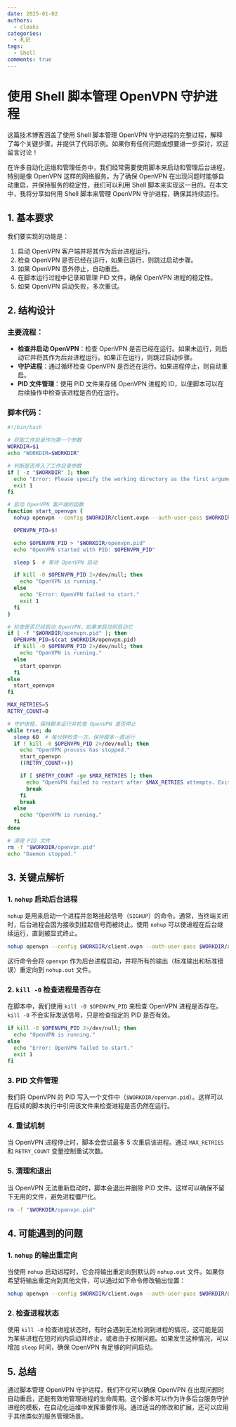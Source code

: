 ```yaml
---
date: 2025-01-02
authors:
  - cloaks
categories:
  - 札记
tags:
  - Shell
comments: true
---
```


# 使用 Shell 脚本管理 OpenVPN 守护进程

这篇技术博客涵盖了使用 Shell 脚本管理 OpenVPN 守护进程的完整过程，解释了每个关键步骤，并提供了代码示例。如果你有任何问题或想要进一步探讨，欢迎留言讨论！

<!-- more -->

在许多自动化运维和管理任务中，我们经常需要使用脚本来启动和管理后台进程，特别是像 OpenVPN 这样的网络服务。为了确保 OpenVPN 在出现问题时能够自动重启，并保持服务的稳定性，我们可以利用 Shell 脚本来实现这一目的。在本文中，我将分享如何用 Shell 脚本来管理 OpenVPN 守护进程，确保其持续运行。

## 1. 基本要求

我们要实现的功能是：

1. 启动 OpenVPN 客户端并将其作为后台进程运行。
2. 检查 OpenVPN 是否已经在运行，如果已运行，则跳过启动步骤。
3. 如果 OpenVPN 意外停止，自动重启。
4. 在脚本运行过程中记录和管理 PID 文件，确保 OpenVPN 进程的稳定性。
5. 如果 OpenVPN 启动失败，多次重试。

## 2. 结构设计

### 主要流程：

- **检查并启动 OpenVPN**：检查 OpenVPN 是否已经在运行。如果未运行，则启动它并将其作为后台进程运行。如果正在运行，则跳过启动步骤。
- **守护进程**：通过循环检查 OpenVPN 是否还在运行。如果进程停止，则自动重启。
- **PID 文件管理**：使用 PID 文件来存储 OpenVPN 进程的 ID，以便脚本可以在后续操作中检查该进程是否仍在运行。

### 脚本代码：

```bash
#!/bin/bash

# 获取工作目录作为第一个参数
WORKDIR=$1
echo "WORKDIR=$WORKDIR"

# 判断是否传入了工作目录参数
if [ -z "$WORKDIR" ]; then
  echo "Error: Please specify the working directory as the first argument."
  exit 1
fi

# 启动 OpenVPN 客户端的函数
function start_openvpn {
  nohup openvpn --config $WORKDIR/client.ovpn --auth-user-pass $WORKDIR/auth.txt &

  OPENVPN_PID=$!

  echo $OPENVPN_PID > "$WORKDIR/openvpn.pid"
  echo "OpenVPN started with PID: $OPENVPN_PID"

  sleep 5  # 等待 OpenVPN 启动

  if kill -0 $OPENVPN_PID 2>/dev/null; then
    echo "OpenVPN is running."
  else
    echo "Error: OpenVPN failed to start."
    exit 1
  fi
}

# 检查是否已经启动 OpenVPN，如果未启动则启动它
if [ -f "$WORKDIR/openvpn.pid" ]; then
  OPENVPN_PID=$(cat $WORKDIR/openvpn.pid)
  if kill -0 $OPENVPN_PID 2>/dev/null; then
    echo "OpenVPN is running."
  else
    start_openvpn
  fi
else
  start_openvpn
fi

MAX_RETRIES=5
RETRY_COUNT=0

# 守护进程，保持脚本运行并检查 OpenVPN 是否停止
while true; do
  sleep 60  # 每分钟检查一次，保持脚本一直运行
  if ! kill -0 $OPENVPN_PID 2>/dev/null; then
    echo "OpenVPN process has stopped."
    start_openvpn
    ((RETRY_COUNT++))

    if [ $RETRY_COUNT -ge $MAX_RETRIES ]; then
      echo "OpenVPN failed to restart after $MAX_RETRIES attempts. Exiting."
      break
    fi
    break
  else
    echo "OpenVPN is running."
  fi
done

# 清理 PID 文件
rm -f "$WORKDIR/openvpn.pid"
echo "Daemon stopped."
```

## 3. 关键点解析

### 1. `nohup` 启动后台进程

`nohup` 是用来启动一个进程并忽略挂起信号（`SIGHUP`）的命令。通常，当终端关闭时，后台进程会因为接收到挂起信号而被终止。使用 `nohup` 可以使进程在后台继续运行，直到被显式终止。

```bash
nohup openvpn --config $WORKDIR/client.ovpn --auth-user-pass $WORKDIR/auth.txt &
```

这行命令会将 `openvpn` 作为后台进程启动，并将所有的输出（标准输出和标准错误）重定向到 `nohup.out` 文件。

### 2. `kill -0` 检查进程是否存在

在脚本中，我们使用 `kill -0 $OPENVPN_PID` 来检查 OpenVPN 进程是否存在。`kill -0` 不会实际发送信号，只是检查指定的 PID 是否有效。

```bash
if kill -0 $OPENVPN_PID 2>/dev/null; then
  echo "OpenVPN is running."
else
  echo "Error: OpenVPN failed to start."
  exit 1
fi
```

### 3. PID 文件管理

我们将 OpenVPN 的 PID 写入一个文件中（`$WORKDIR/openvpn.pid`）。这样可以在后续的脚本执行中引用该文件来检查进程是否仍然在运行。

### 4. 重试机制

当 OpenVPN 进程停止时，脚本会尝试最多 5 次重启该进程。通过 `MAX_RETRIES` 和 `RETRY_COUNT` 变量控制重试次数。

### 5. 清理和退出

当 OpenVPN 无法重新启动时，脚本会退出并删除 PID 文件。这样可以确保不留下无用的文件，避免进程僵尸化。

```bash
rm -f "$WORKDIR/openvpn.pid"
```

## 4. 可能遇到的问题

### 1. `nohup` 的输出重定向

当使用 `nohup` 启动进程时，它会将输出重定向到默认的 `nohup.out` 文件。如果你希望将输出重定向到其他文件，可以通过如下命令修改输出位置：

```bash
nohup openvpn --config $WORKDIR/client.ovpn --auth-user-pass $WORKDIR/auth.txt > "$WORKDIR/openvpn.log" 2>&1 &
```

### 2. 检查进程状态

使用 `kill -0` 检查进程状态时，有时会遇到无法检测到进程的情况，这可能是因为某些进程在短时间内启动并终止，或者由于权限问题。如果发生这种情况，可以增加 `sleep` 时间，确保 OpenVPN 有足够的时间启动。

## 5. 总结

通过脚本管理 OpenVPN 守护进程，我们不仅可以确保 OpenVPN 在出现问题时自动重启，还能有效地管理进程的生命周期。这个脚本可以作为许多后台服务守护进程的模板，在自动化运维中发挥重要作用。通过适当的修改和扩展，还可以应用于其他类似的服务管理场景。
